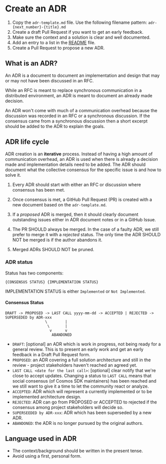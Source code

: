 # Create an ADR

1. Copy the `adr-template.md` file. Use the following filename pattern:
   `adr-{next_number}-{title}.md`
2. Create a draft Pull Request if you want to get an early feedback.
3. Make sure the context and a solution is clear and well documented.
4. Add an entry to a list in the [README](README.md) file.
5. Create a Pull Request to propose a new ADR.

## What is an ADR? 

An ADR is a document to document an implementation and design that may or may
not have been discussed in an RFC.

While an RFC is meant to replace synchronous communication in a distributed
environment, an ADR is meant to document an already made decision.

An ADR won't come with much of a communication overhead because the discussion
was recorded in an RFC or a synchronous discussion. If the consensus came from
a synchronous discussion then a short excerpt should be added to the ADR to
explain the goals. 

## ADR life cycle

ADR creation is an **iterative** process. Instead of having a high amount of
communication overhead, an ADR is used when there is already a decision made
and implementation details need to be added. The ADR should document what the
collective consensus for the specific issue is and how to solve it. 

1. Every ADR should start with either an RFC or discussion where consensus has
   been met. 

2. Once consensus is met, a GitHub Pull Request (PR) is created with a new
   document based on the `adr-template.md`.

3. If a _proposed_ ADR is merged, then it should clearly document outstanding
   issues either in ADR document notes or in a GitHub Issue.

4. The PR SHOULD always be merged. In the case of a faulty ADR, we still prefer
   to  merge it with a _rejected_ status. The only time the ADR SHOULD NOT be
   merged is if the author abandons it.

5. Merged ADRs SHOULD NOT be pruned.

### ADR status

Status has two components:

```text
{CONSENSUS STATUS} {IMPLEMENTATION STATUS}
```

IMPLEMENTATION STATUS is either `Implemented` or `Not Implemented`.

#### Consensus Status

```text
DRAFT -> PROPOSED -> LAST CALL yyyy-mm-dd -> ACCEPTED | REJECTED -> SUPERSEDED by ADR-xxx
                  \        |
                   \       |
                    v      v
                     ABANDONED
```

* `DRAFT`: [optional] an ADR which is work in progress, not being ready for a general review. This is to present an early work and get an early feedback in a Draft Pull Request form.
* `PROPOSED`: an ADR covering a full solution architecture and still in the review - project stakeholders haven't reached an agreed yet.
* `LAST CALL <date for the last call>`: [optional] clear notify that we're close to accept updates. Changing a status to `LAST CALL` means that social consensus (of Cosmos SDK maintainers) has been reached and we still want to give it a time to let the community react or analyze.
* `ACCEPTED`: ADR which will represent a currently implemented or to be implemented architecture design.
* `REJECTED`: ADR can go from PROPOSED or ACCEPTED to rejected if the consensus among project stakeholders will decide so.
* `SUPERSEEDED by ADR-xxx`: ADR which has been superseded by a new ADR.
* `ABANDONED`: the ADR is no longer pursued by the original authors.

## Language used in ADR

* The context/background should be written in the present tense.
* Avoid using a first, personal form.
